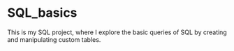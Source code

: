 # SQL_basics
This is my SQL project, where I explore the basic queries of SQL by creating and manipulating custom tables.
